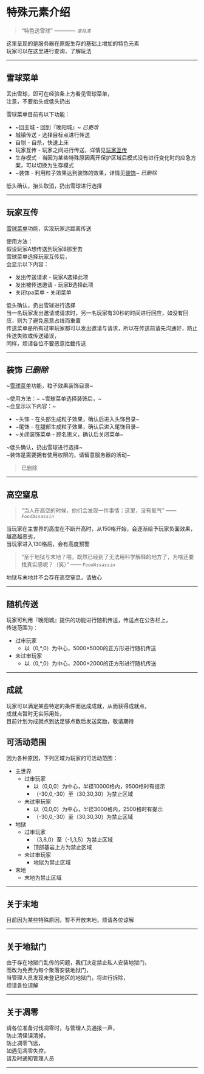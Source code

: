 # 特殊元素介绍

> “特色送雪球”   ———— *`凛月清`*

这里呈现的是服务器在原版生存的基础上增加的特色元素  
玩家可以在这里进行查询，了解玩法

* * *

## 雪球菜单

丢出雪球，即可在经验条上方看见雪球菜单，  
注意，不要抬头或低头扔出  

雪球菜单目前有以下功能：
* ~回主城 - 回到『晚阳城』~ *已更改*
* 城镇传送 - 选择目标点进行传送
* 自刎 - 自杀，快速上床
* 玩家互传 - 玩家之间进行传送，详情见[玩家互传](world/characteristic.md#玩家互传)
* 生存模式 - 当因为某些特殊原因离开保护区域后模式没有进行变化时的应急方案，可以切换为生存模式
* ~装饰 - 利用粒子效果达到装饰的效果，详情见[装饰](world/characteristic.md#装饰)~ *已删除*  

低头确认，抬头取消，扔出雪球进行选择

* * *

## 玩家互传

[雪球菜单](world/characteristic.md#雪球菜单)功能，实现玩家远距离传送

使用方法：  
假设玩家A想传送到玩家B那里去  
雪球菜单选择玩家互传后，  
会显示以下内容：  
* 发出传送请求 - 玩家A选择此项
* 发出被传送邀请 - 玩家B选择此项
* 关闭tpa菜单 - 关闭菜单

低头确认，扔出雪球进行选择  
当一名玩家发出邀请或请求时，另一名玩家有30秒的时间进行回应，如没有回应，则为了避免恶意占线而重置  
传送菜单是所有过审玩家都可以发出邀请与请求，所以在传送前请先沟通好，防止传送失败或传送错误，  
同样，烦请各位不要恶意拦截传送

* * *

## 装饰 *已删除*

~[雪球菜单](world/characteristic.md#雪球菜单)功能，粒子效果装饰目录~

~使用方法：~
~雪球菜单选择装饰后，~  
~会显示以下内容：~
* ~头饰 - 在头部生成粒子效果，确认后进入头饰目录~
* ~尾饰 - 在腿部生成粒子效果，确认后进入尾饰目录~
* ~关闭装饰菜单 - 顾名思义，确认后关闭菜单~

~低头确认，扔出雪球进行选择~  
~装饰是需要拥有使用权限的，请留意服务器的活动~  

> 已删除

* * *

## 高空窒息

> “当人在高空的时候，他们会发现一件事情：这里，没有氧气”   —— *`FoodAssassin`*

当玩家在主世界的高度在不断升高时，从150格开始，会逐渐给予玩家负面效果，越高越恶劣，  
当玩家进入130格后，会有高度预警

> “至于地狱与末地？喂，既然已经到了无法用科学解释的地方了，为啥还要找真实感呢？（笑）”   —— *`FoodAssassin`*

地狱与末地并不会存在高空窒息，请放心

* * *

## 随机传送

玩家可利用『晚阳城』提供的功能进行随机传送，传送点在公告栏上，  
传送范围为：
* 过审玩家
  * 以（0,*,0）为中心，5000×5000的正方形进行随机传送
* 未过审玩家
  * 以（0,*,0）为中心，2000×2000的正方形进行随机传送

* * *

## 成就

玩家可以满足某些特定的条件而达成成就，从而获得成就点，  
成就点暂时无实际用处，  
目前计划为成就点到达足够点数后发送奖励，敬请期待

## 可活动范围

因为各种原因，下列区域为玩家的可活动范围：
* 主世界
  * 过审玩家
    * 以（0,0,0）为中心，半径10000格内，9500格时有提示
    * （-30,0,-30）至（30,30,30）为禁止区域
  * 未过审玩家
    * 以（0,0,0）为中心，半径3000格内，2500格时有提示
    * （-30,0,-30）至（30,30,30）为禁止区域
* 地狱
  * 过审玩家
    * （3,8,0）至（-1,3,5）为禁止区域
    * 顶部基岩上方为禁止区域
  * 未过审玩家
    * 地狱为禁止区域
* 末地
  * 末地为禁止区域

* * *

## 关于末地

目前因为某些特殊原因，暂不开放末地，烦请各位谅解

* * *

## 关于地狱门

由于存在地狱门乱传的问题，我们决定禁止私人安装地狱门，  
而改为免费为每个聚落安装地狱门，  
当管理人员发现未登记地区的地狱门，将进行拆除，  
烦请各位谅解

* * *

## 关于凋零

请各位准备讨伐凋零时，与管理人员通报一声，  
防止清怪误清掉，  
防止凋零飞远，  
如遇见凋零失控，  
请及时通知管理人员

* * *
